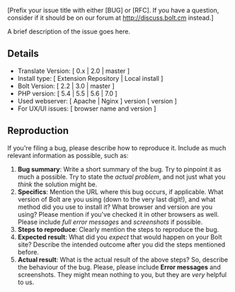 [Prefix your issue title with either [BUG] or [RFC]. If you have a question,
consider if it should be on our forum at http://discuss.bolt.cm instead.]

A brief description of the issue goes here.


Details
-------

 - Translate Version: [ 0.x | 2.0 | master ]
 - Install type: [ Extension Repository | Local install ]
 - Bolt Version: [ 2.2 | 3.0 | master ]
 - PHP version: [ 5.4 | 5.5 | 5.6 | 7.0 ]
 - Used webserver: [ Apache | Nginx ] version [ version ]
 - For UX/UI issues: [ browser name and version ]


Reproduction
------------

If you're filing a bug, please describe how to reproduce it. Include as much
relevant information as possible, such as:

 1. **Bug summary**: Write a short summary of the bug. Try to pinpoint it as
    much a possible. Try to state the _actual problem_, and not just what you
    _think_ the solution might be.
 2. **Specifics**: Mention the URL where this bug occurs, if applicable. What
    version of Bolt are you using (down to the very last digit!), and what
    method did you use to install it? What browser and version are you using?
    Please mention if you've checked it in other browsers as well. Please
    include *full error messages* and *screenshots* if possible.
 3. **Steps to reproduce**: Clearly mention the steps to reproduce the bug.
 4. **Expected result**: What did you _expect_ that would happen on your Bolt
    site? Describe the intended outcome after you did the steps mentioned
    before.
 5. **Actual result**: What is the actual result of the above steps? So,
    describe the behaviour of the bug. Please, please include **Error messages**
    and screenshots. They might mean nothing to you, but they are _very_ helpful
    to us.
